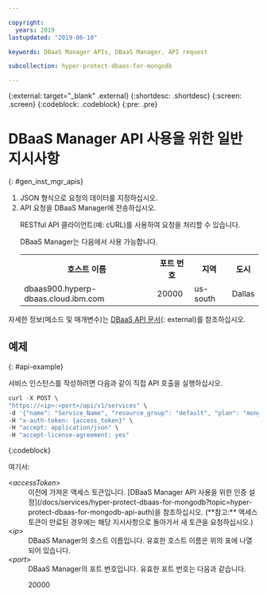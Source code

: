 ```yaml
---

copyright:
  years: 2019
lastupdated: "2019-06-10"

keywords: DBaaS Manager APIs, DBaaS Manager, API request

subcollection: hyper-protect-dbaas-for-mongodb

---
```


{:external: target="_blank" .external}
{:shortdesc: .shortdesc}
{:screen: .screen}
{:codeblock: .codeblock}
{:pre: .pre}


# DBaaS Manager API 사용을 위한 일반 지시사항
{: #gen_inst_mgr_apis}
<ol>
<li>JSON 형식으로 요청의 데이터를 지정하십시오.
</li>
<li>API 요청을 DBaaS Manager에 전송하십시오.
<p>RESTful API 클라이언트(예: cURL)를 사용하여 요청을 처리할 수 있습니다.
</p>
<p>DBaaS Manager는 다음에서 사용 가능합니다.
<table>
  <tr>
    <th> 호스트 이름 </th>
    <th> 포트 번호 </th>
    <th> 지역 </th>
    <th> 도시 </th>
  </tr>
  <tr>
    <td> dbaas900.hyperp-dbaas.cloud.ibm.com </td>
    <td> 20000 </td>
    <td> us-south </td>
    <td> Dallas </td>
  </tr>
</table>
</p>	 
</li>
</ol>

자세한 정보(메소드 및 매개변수)는 [DBaaS API 문서](https://{DomainName}/apidocs/hyperp-dbaas){: external}를 참조하십시오.


## 예제
{: #api-example}

서비스 인스턴스를 작성하려면 다음과 같이 직접 API 호출을 실행하십시오.

```javascript
curl -X POST \
"https://<ip>:<port>/api/v1/services" \
-d '{"name": "Service_Name", "resource_group": "default", "plan": "mongodb-free", "admin_name": "admin", "password": "passw0rd_for_adm"}'
-H "x-auth-token: {access_token}" \
-H "accept: application/json" \
-H "accept-license-agreement: yes"
```
{:codeblock}

여기서:
<dl>
<dt> &lt;<em>accessToken</em>&gt; </dt>
<dd>이전에 가져온 액세스 토큰입니다. [DBaaS Manager API 사용을 위한 인증 설정](/docs/services/hyper-protect-dbaas-for-mongodb?topic=hyper-protect-dbaas-for-mongodb-api-auth)을 참조하십시오. (**참고:** 액세스 토큰이 만료된 경우에는 해당 지시사항으로 돌아가서 새 토큰을 요청하십시오.) </dd>
<dt> &lt;<em>ip</em>&gt; </dt>
<dd>DBaaS Manager의 호스트 이름입니다. 유효한 호스트 이름은 위의 표에 나열되어 있습니다.
</dd>
<dt> &lt;<em>port</em>&gt; </dt>
<dd>DBaaS Manager의 포트 번호입니다. 유효한 포트 번호는 다음과 같습니다.
<p>20000</p>
</dd>
</dl>

